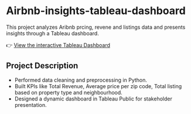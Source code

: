 # Airbnb-insights-tableau-dashboard

This project analyzes Aribnb prcing, revene and listings data and presents insights through a Tableau dashboard.

👉 [View the interactive Tableau Dashboard](https://public.tableau.com/app/profile/shivani.kanodia/viz/AirbnbInsightsDashboard/Dashboard1)

## Project Description
- Performed data cleaning and preprocessing in Python.
- Built KPIs like Total Revenue, Average price per zip code, Total listing based on property type and neighbourhood. 
- Designed a dynamic dashboard in Tableau Public for stakeholder presentation.

